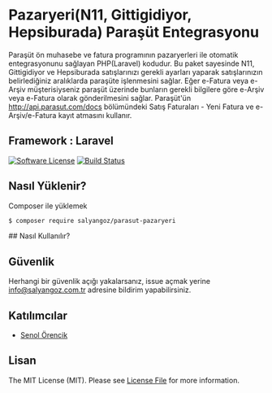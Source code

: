 # Pazaryeri(N11, Gittigidiyor, Hepsiburada) Paraşüt Entegrasyonu 
Paraşüt ön muhasebe ve fatura programının pazaryerleri ile otomatik entegrasyonunu sağlayan PHP(Laravel) kodudur. Bu paket sayesinde N11, Gittigidiyor ve Hepsiburada satışlarınızı gerekli ayarları yaparak satışlarınızın belirlediğiniz aralıklarda paraşüte işlenmesini sağlar. Eğer e-Fatura veya e-Arşiv müşterisiyseniz paraşüt üzerinde bunların gerekli bilgilere göre e-Arşiv veya e-Fatura olarak gönderilmesini sağlar. Paraşüt'ün http://api.parasut.com/docs bölümündeki Satış Faturaları - Yeni Fatura ve e-Arşiv/e-Fatura kayıt atmasını kullanır. 
## Framework : Laravel

[![Software License](https://img.shields.io/badge/license-MIT-brightgreen.svg?style=flat-square)](LICENSE.md)
[![Build Status](https://img.shields.io/travis/mayoz/parasut/master.svg?style=flat-square)](https://travis-ci.org/mayoz/parasut)

## Nasıl Yüklenir?

Composer ile yüklemek

``` bash
$ composer require salyangoz/parasut-pazaryeri
```

## Nasıl Kullanılır?

## Güvenlik

Herhangi bir güvenlik açığı yakalarsanız, issue açmak yerine info@salyangoz.com.tr adresine bildirim yapabilirsiniz.

## Katılımcılar

- [Senol Örencik](https://github.com/yedincisenol)

## Lisan

The MIT License (MIT). Please see [License File](LICENSE.md) for more information.

